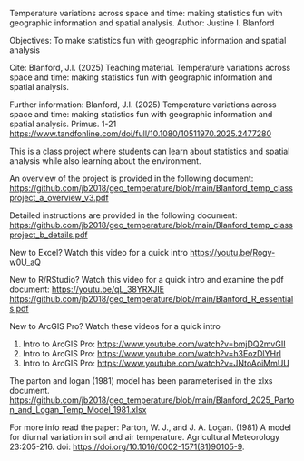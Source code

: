 Temperature variations across space and time: making statistics fun with geographic information and spatial analysis.
Author: Justine I. Blanford

Objectives: To make statistics fun with geographic information and spatial analysis

Cite: Blanford, J.I. (2025) Teaching material. Temperature variations across space and time: making statistics fun with geographic information and spatial analysis.

Further information: Blanford, J.I. (2025) Temperature variations across space and time: making statistics fun with geographic information and spatial analysis. Primus. 1-21 https://www.tandfonline.com/doi/full/10.1080/10511970.2025.2477280  

This is a class project where students can learn about statistics and spatial analysis while also learning about the environment.

An overview of the project is provided in the following document: 
https://github.com/jb2018/geo_temperature/blob/main/Blanford_temp_classproject_a_overview_v3.pdf

Detailed instructions are provided in the following document:
https://github.com/jb2018/geo_temperature/blob/main/Blanford_temp_classproject_b_details.pdf


New to Excel?  Watch this video for a quick intro 
https://youtu.be/Rogy-w0U_aQ 

New to R/RStudio? Watch this video for a quick intro and examine the pdf document: 
https://youtu.be/qL_38YRXJIE
https://github.com/jb2018/geo_temperature/blob/main/Blanford_R_essentials.pdf

New to ArcGIS Pro? Watch these videos for a quick intro 
1. Intro to ArcGIS Pro: https://www.youtube.com/watch?v=bmjDQ2mvGII 
2. Intro to ArcGIS Pro: https://www.youtube.com/watch?v=h3EozDlYHrI 
3. Intro to ArcGIS Pro: https://www.youtube.com/watch?v=JNtoAoiMmUU



The parton and logan (1981) model has been parameterised in the xlxs document.  
https://github.com/jb2018/geo_temperature/blob/main/Blanford_2025_Parton_and_Logan_Temp_Model_1981.xlsx 

For more info read the paper: Parton, W. J., and J. A. Logan. (1981) A model for diurnal variation in soil and air temperature.  Agricultural Meteorology 23:205-216. doi: https://doi.org/10.1016/0002-1571(81)90105-9.
